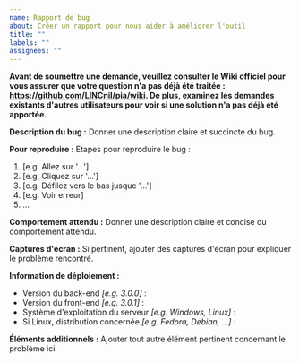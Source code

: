 ```yaml
---
name: Rapport de bug
about: Créer un rapport pour nous aider à améliorer l'outil
title: ""
labels: ""
assignees: ""
---
```


**Avant de soumettre une demande, veuillez consulter le Wiki officiel pour vous assurer que votre question n'a pas déjà été traitée : https://github.com/LINCnil/pia/wiki. De plus, examinez les demandes existants d'autres utilisateurs pour voir si une solution n'a pas déjà été apportée.**

**Description du bug :**
Donner une description claire et succincte du bug.

**Pour reproduire :**
Etapes pour reproduire le bug :

1. [e.g. Allez sur '...']
2. [e.g. Cliquez sur '...']
3. [e.g. Défilez vers le bas jusque '...']
4. [e.g. Voir erreur]
5. ...

**Comportement attendu :**
Donner une description claire et concise du comportement attendu.

**Captures d'écran :**
Si pertinent, ajouter des captures d'écran pour expliquer le problème rencontré.

**Information de déploiement :**
 - Version du back-end *[e.g. 3.0.0]* :
 - Version du front-end *[e.g. 3.0.1]* :
 - Système d'exploitation du serveur *[e.g. Windows, Linux]* :
 - Si Linux, distribution concernée *[e.g. Fedora, Debian, ...]* :

**Éléments additionnels :**
Ajouter tout autre élément pertinent concernant le problème ici.
